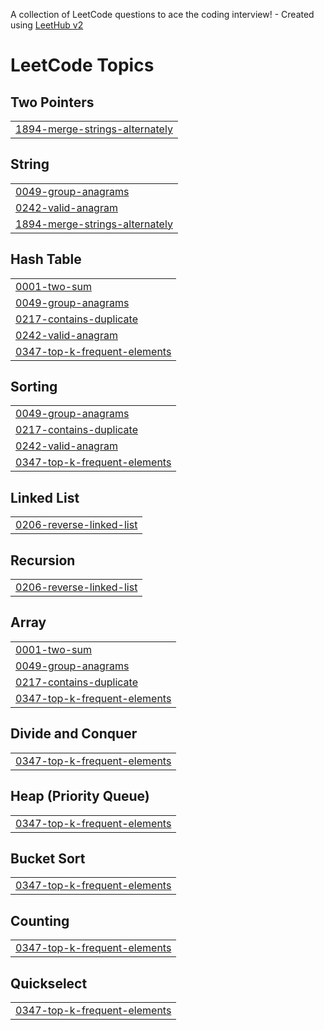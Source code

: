 A collection of LeetCode questions to ace the coding interview! - Created using [LeetHub v2](https://github.com/arunbhardwaj/LeetHub-2.0)
<!---LeetCode Topics Start-->
# LeetCode Topics
## Two Pointers
|  |
| ------- |
| [1894-merge-strings-alternately](https://github.com/nikolainechaev/LeetCodePractice/tree/master/1894-merge-strings-alternately) |
## String
|  |
| ------- |
| [0049-group-anagrams](https://github.com/nikolainechaev/LeetCodePractice/tree/master/0049-group-anagrams) |
| [0242-valid-anagram](https://github.com/nikolainechaev/LeetCodePractice/tree/master/0242-valid-anagram) |
| [1894-merge-strings-alternately](https://github.com/nikolainechaev/LeetCodePractice/tree/master/1894-merge-strings-alternately) |
## Hash Table
|  |
| ------- |
| [0001-two-sum](https://github.com/nikolainechaev/LeetCodePractice/tree/master/0001-two-sum) |
| [0049-group-anagrams](https://github.com/nikolainechaev/LeetCodePractice/tree/master/0049-group-anagrams) |
| [0217-contains-duplicate](https://github.com/nikolainechaev/LeetCodePractice/tree/master/0217-contains-duplicate) |
| [0242-valid-anagram](https://github.com/nikolainechaev/LeetCodePractice/tree/master/0242-valid-anagram) |
| [0347-top-k-frequent-elements](https://github.com/nikolainechaev/LeetCodePractice/tree/master/0347-top-k-frequent-elements) |
## Sorting
|  |
| ------- |
| [0049-group-anagrams](https://github.com/nikolainechaev/LeetCodePractice/tree/master/0049-group-anagrams) |
| [0217-contains-duplicate](https://github.com/nikolainechaev/LeetCodePractice/tree/master/0217-contains-duplicate) |
| [0242-valid-anagram](https://github.com/nikolainechaev/LeetCodePractice/tree/master/0242-valid-anagram) |
| [0347-top-k-frequent-elements](https://github.com/nikolainechaev/LeetCodePractice/tree/master/0347-top-k-frequent-elements) |
## Linked List
|  |
| ------- |
| [0206-reverse-linked-list](https://github.com/nikolainechaev/LeetCodePractice/tree/master/0206-reverse-linked-list) |
## Recursion
|  |
| ------- |
| [0206-reverse-linked-list](https://github.com/nikolainechaev/LeetCodePractice/tree/master/0206-reverse-linked-list) |
## Array
|  |
| ------- |
| [0001-two-sum](https://github.com/nikolainechaev/LeetCodePractice/tree/master/0001-two-sum) |
| [0049-group-anagrams](https://github.com/nikolainechaev/LeetCodePractice/tree/master/0049-group-anagrams) |
| [0217-contains-duplicate](https://github.com/nikolainechaev/LeetCodePractice/tree/master/0217-contains-duplicate) |
| [0347-top-k-frequent-elements](https://github.com/nikolainechaev/LeetCodePractice/tree/master/0347-top-k-frequent-elements) |
## Divide and Conquer
|  |
| ------- |
| [0347-top-k-frequent-elements](https://github.com/nikolainechaev/LeetCodePractice/tree/master/0347-top-k-frequent-elements) |
## Heap (Priority Queue)
|  |
| ------- |
| [0347-top-k-frequent-elements](https://github.com/nikolainechaev/LeetCodePractice/tree/master/0347-top-k-frequent-elements) |
## Bucket Sort
|  |
| ------- |
| [0347-top-k-frequent-elements](https://github.com/nikolainechaev/LeetCodePractice/tree/master/0347-top-k-frequent-elements) |
## Counting
|  |
| ------- |
| [0347-top-k-frequent-elements](https://github.com/nikolainechaev/LeetCodePractice/tree/master/0347-top-k-frequent-elements) |
## Quickselect
|  |
| ------- |
| [0347-top-k-frequent-elements](https://github.com/nikolainechaev/LeetCodePractice/tree/master/0347-top-k-frequent-elements) |
<!---LeetCode Topics End-->
